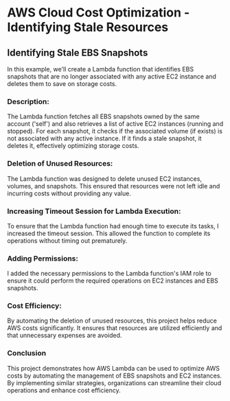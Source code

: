 # AWS Cloud Cost Optimization - Identifying Stale Resources

## Identifying Stale EBS Snapshots

In this example, we'll create a Lambda function that identifies EBS snapshots that are no longer associated with any active EC2 instance and deletes them to save on storage costs.

### Description:

The Lambda function fetches all EBS snapshots owned by the same account ('self') and also retrieves a list of active EC2 instances (running and stopped). For each snapshot, it checks if the associated volume (if exists) is not associated with any active instance. If it finds a stale snapshot, it deletes it, effectively optimizing storage costs.

### Deletion of Unused Resources:
The Lambda function was designed to delete unused EC2 instances, volumes, and snapshots. This ensured that resources were not left idle and incurring costs without providing any value.

### Increasing Timeout Session for Lambda Execution:
To ensure that the Lambda function had enough time to execute its tasks, I increased the timeout session. This allowed the function to complete its operations without timing out prematurely.

### Adding Permissions:
I added the necessary permissions to the Lambda function's IAM role to ensure it could perform the required operations on EC2 instances and EBS snapshots.

### Cost Efficiency:
By automating the deletion of unused resources, this project helps reduce AWS costs significantly. It ensures that resources are utilized efficiently and that unnecessary expenses are avoided.

### Conclusion
This project demonstrates how AWS Lambda can be used to optimize AWS costs by automating the management of EBS snapshots and EC2 instances. By implementing similar strategies, organizations can streamline their cloud operations and enhance cost efficiency.
